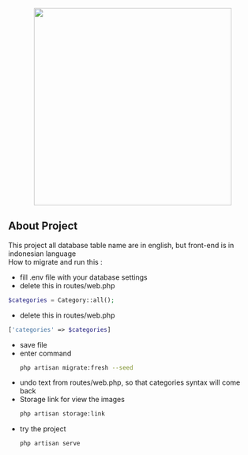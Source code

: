 <p align="center"><a><img src="https://raw.githubusercontent.com/laravel/art/master/logo-lockup/5%20SVG/2%20CMYK/1%20Full%20Color/laravel-logolockup-cmyk-red.svg" width="400"></a></p>

## About Project
This project all database table name are in english, but front-end is in indonesian language
<br>
How to migrate and run this : 
- fill .env file with your database settings
- delete this in routes/web.php
```php
$categories = Category::all();
```
- delete this in routes/web.php
```php
['categories' => $categories]
```
- save file
- enter command
    ```sh
    php artisan migrate:fresh --seed
    ```
- undo text from routes/web.php, so that categories syntax will come back
- Storage link for view the images
    ```sh
    php artisan storage:link
    ```
- try the project
    ```sh
    php artisan serve
    ```
